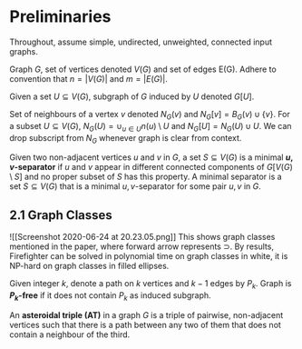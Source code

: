 # Preliminaries

Throughout, assume simple, undirected, unweighted, connected input graphs.

Graph $G$, set of vertices denoted $V(G)$ and set of edges E(G). Adhere to convention that $n=|V(G)|$ and $m=|E(G)|.$

Given a set $U\subseteq V(G)$, subgraph of $G$ induced by $U$ denoted $G[U]$.

Set of neighbours of a vertex $v$ denoted $N_G(v)$ and $N_G[v]=B_G(v)\cup \{v\}$. For a subset $U\subseteq V(G)$, $N_G(U)=\cup_{u\in U}n(u)\setminus U$ and $N_G[U]=N_G(U)\cup U$. We can drop subscript from $N_G$ whenever graph is clear from context.

Given two non-adjacent vertices $u$ and $v$ in $G$, a set $S\subseteq V(G)$ is a minimal **$u, v$-separator** if $u$ and $v$ appear in different connected components of $G[V(G)\setminus S]$ and no proper subset of $S$ has this property. A minimal separator is a set $S\subseteq V(G)$ that is a minimal $u, v$-separator for some pair $u, v$ in $G$.

## 2.1 Graph Classes
![[Screenshot 2020-06-24 at 20.23.05.png]]
This shows graph classes mentioned in the paper, where forward arrow represents $\supset$. By results, Firefighter can be solved in polynomial time on graph classes in white, it is NP-hard on graph classes in filled ellipses. 

Given integer $k$, denote a path on $k$ vertices and $k-1$ edges by $P_k$. Graph is **$P_k$-free** if it does not contain $P_k$ as induced subgraph.

An **asteroidal triple (AT)** in a graph $G$ is a triple of pairwise, non-adjacent vertices such that there is a path between any two of them that does not contain a neighbour of the third.